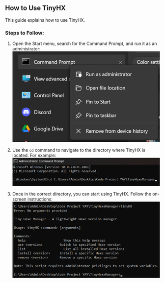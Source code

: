 ## How to Use TinyHX

This guide explains how to use TinyHX.

### Steps to Follow:
1. Open the Start menu, search for the Command Prompt, and run it as an administrator:  
   ![Command Prompt](image.png)

2. Use the `cd` command to navigate to the directory where TinyHX is located. For example:  
   ![Change Directory](image-1.png)

3. Once in the correct directory, you can start using TinyHX. Follow the on-screen instructions:  
   ![TinyHX Commands](image-2.png)